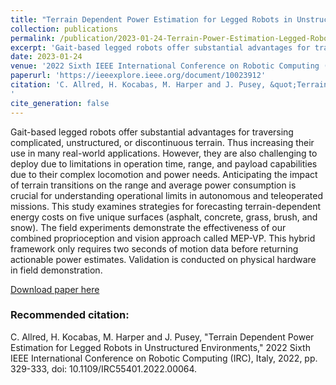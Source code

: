 ```yaml
---
title: "Terrain Dependent Power Estimation for Legged Robots in Unstructured Environments"
collection: publications
permalink: /publication/2023-01-24-Terrain-Power-Estimation-Legged-Robots
excerpt: 'Gait-based legged robots offer substantial advantages for traversing complicated, unstructured, or discontinuous terrain. Thus increasing their use in many real-world applications. However, they are also challenging to deploy due to limitations in operation time, range, and payload capabilities due to their complex locomotion and power needs. Anticipating the impact of terrain transitions on the range and average power consumption is crucial for understanding operational limits in autonomous and teleoperated missions. This study examines strategies for forecasting terrain-dependent energy costs on five unique surfaces (asphalt, concrete, grass, brush, and snow). The field experiments demonstrate the effectiveness of our combined proprioception and vision approach called MEP-VP. This hybrid framework only requires two seconds of motion data before returning actionable power estimates. Validation is conducted on physical hardware in field demonstration.'
date: 2023-01-24
venue: '2022 Sixth IEEE International Conference on Robotic Computing (IRC)'
paperurl: 'https://ieeexplore.ieee.org/document/10023912'
citation: 'C. Allred, H. Kocabas, M. Harper and J. Pusey, &quot;Terrain Dependent Power Estimation for Legged Robots in Unstructured Environments,&quot; 2022 Sixth IEEE International Conference on Robotic Computing (IRC), Italy, 2022, pp. 329-333, doi: 10.1109/IRC55401.2022.00064.
'
cite_generation: false
---
```

Gait-based legged robots offer substantial advantages for traversing complicated, unstructured, or discontinuous terrain. Thus increasing their use in many real-world applications. However, they are also challenging to deploy due to limitations in operation time, range, and payload capabilities due to their complex locomotion and power needs. Anticipating the impact of terrain transitions on the range and average power consumption is crucial for understanding operational limits in autonomous and teleoperated missions. This study examines strategies for forecasting terrain-dependent energy costs on five unique surfaces (asphalt, concrete, grass, brush, and snow). The field experiments demonstrate the effectiveness of our combined proprioception and vision approach called MEP-VP. This hybrid framework only requires two seconds of motion data before returning actionable power estimates. Validation is conducted on physical hardware in field demonstration.

[Download paper here](https://ieeexplore.ieee.org/document/10023912)

### Recommended citation: 

C. Allred, H. Kocabas, M. Harper and J. Pusey, "Terrain Dependent Power Estimation for Legged Robots in Unstructured Environments," 2022 Sixth IEEE International Conference on Robotic Computing (IRC), Italy, 2022, pp. 329-333, doi: 10.1109/IRC55401.2022.00064.

